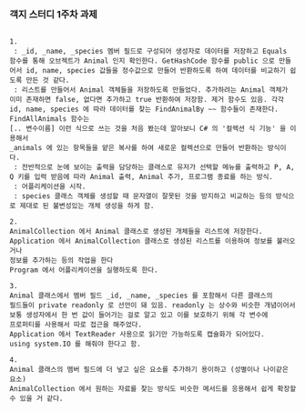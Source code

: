 ### 객지 스터디 1주차 과제

<pre>
<code>
1.
<Animal 클래스> : _id, _name, _species 멤버 필드로 구성되어 생성자로 데이터를 저장하고 Equals 함수를 통해 오브젝트가 Animal 인지 확인한다. GetHashCode 함수를 public 으로 만들어서 id, name, species 값들을 정수값으로 만들어 반환하도록 하여 데이터를 비교하기 쉽도록 만든 것 같다.
<AnimalCollection 클래스> : 리스트를 만들어서 Animal 객체들을 저장하도록 만들었다. 추가하려는 Animal 객체가 이미 존재하면 false, 없다면 추가하고 true 반환하여 저장함. 제거 함수도 있음. 각각 id, name, species 에 따라 데이터를 찾는 FindAnimalBy ~~ 함수들이 존재한다. FindAllAnimals 함수는 
[.. 변수이름] 이런 식으로 쓰는 것을 처음 봤는데 알아보니 C# 의 '컬렉션 식 기능' 을 이용해서 
_animals 에 있는 항목들을 얕은 복사를 하여 새로운 컬렉션으로 만들어 반환하는 방식이다.
<Application 클래스> : 전반적으로 눈에 보이는 출력을 담당하는 클래스로 유저가 선택할 메뉴를 출력하고 P, A, Q 키를 입력 받음에 따라 Animal 출력, Animal 추가, 프로그램 종료를 하는 방식.
<Program 클래스> : 어플리케이션을 시작.
<Species 클래스> : species 클래스 객체를 생성할 때 문자열이 잘못된 것을 방지하고 비교하는 등의 방식으로 제대로 된 불변성있는 개체 생성을 하게 함.

2.
AnimalCollection 에서 Animal 클래스로 생성된 개체들을 리스트에 저장한다.
Application 에서 AnimalCollection 클래스로 생성된 리스트를 이용하여 정보를 불러오거나
정보를 추가하는 등의 작업을 한다
Program 에서 어플리케이션을 실행하도록 한다.

3.
Animal 클래스에서 멤버 필드 _id, _name, _species 를 포함해서 다른 클래스의 
필드들이 private readonly 로 선언이 돼 있음. readonly 는 상수와 비슷한 개념이어서
보통 생성자에서 한 번 값이 들어가는 걸로 알고 있고 이를 보호하기 위해 각 변수에
프로퍼티를 사용해서 따로 접근을 해주었다.
Application 에서 TextReader 사용으로 읽기만 가능하도록 캡슐화가 되어있다.
using system.IO 를 해줘야 한다고 함.

4.
Animal 클래스의 멤버 필드에 더 넣고 싶은 요소를 추가하기 용이하고 (성별이나 나이같은 요소) 
AnimalCollection 에서 원하는 자료를 찾는 방식도 비슷한 메서드를 응용해서 쉽게 확장할 수 있을 거 같다.
</code>
</pre>
